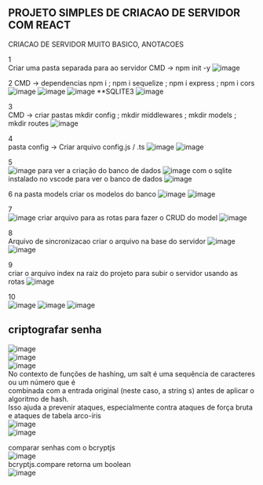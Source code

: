 ## PROJETO SIMPLES DE CRIACAO DE SERVIDOR COM REACT 


CRIACAO DE SERVIDOR MUITO BASICO, ANOTACOES

1 <br>
Criar uma pasta separada para ao servidor 
CMD -> npm init -y
![image](https://github.com/user-attachments/assets/5012576c-07f8-46e6-99dd-4995f712f64c)

2
CMD -> dependencias
npm i ; npm i sequelize ; npm i express ; npm i cors 
![image](https://github.com/user-attachments/assets/eb81bdc6-56cc-410d-882c-53884a8ab963)
![image](https://github.com/user-attachments/assets/cfaa08fc-0e84-4c02-ac87-80b1b6b6abbf)
![image](https://github.com/user-attachments/assets/151091b8-ff56-47c9-abe5-f36e9216af88)
**SQLITE3
![image](https://github.com/user-attachments/assets/9d2cf58a-182c-40d3-9bdc-c82670a57289)


3 <br>
CMD -> criar pastas
mkdir config ; mkdir middlewares ; mkdir models ; mkdir routes
![image](https://github.com/user-attachments/assets/0089793d-a4c2-45b3-b83c-108df8d7117b)

4 <br>
pasta config -> Criar arquivo config.js / .ts
![image](https://github.com/user-attachments/assets/4a27c0c1-30be-43af-b7a6-7a957b2dde2e)
![image](https://github.com/user-attachments/assets/26a62172-687d-4d51-8aa7-4af618285771)


5 <br>
![image](https://github.com/user-attachments/assets/f06b25bf-cea6-4e39-9641-d7607100f19e)
para ver a criação do banco de dados
![image](https://github.com/user-attachments/assets/e5424e97-d699-4565-8abb-eea6cbdce92c)
com o sqlite instalado no vscode para ver o banco de dados
![image](https://github.com/user-attachments/assets/a388fc20-3b77-46ac-8dc9-fc3d51bcfeed)

6
na pasta models criar os modelos do banco
![image](https://github.com/user-attachments/assets/cbba18ce-6dc9-48b9-ad80-68e9decb2ddf)
![image](https://github.com/user-attachments/assets/faed47b3-4b86-4f3c-b946-2fee2056a2a9)



7 <br>
![image](https://github.com/user-attachments/assets/33a7c8e0-4f2b-4da7-8f80-8a99db6face9)
criar arquivo para as rotas para fazer o CRUD do model
![image](https://github.com/user-attachments/assets/715f32ea-012a-45ea-92c3-f9d2024ef105)

8 <br>
Arquivo de sincronizacao
criar o arquivo na base do servidor 
![image](https://github.com/user-attachments/assets/0255c260-79dc-453b-af56-544f72bc06eb)
![image](https://github.com/user-attachments/assets/aa31c8b4-2dfa-409d-b3e9-61c5d83cfaee)


9 <br>
criar o arquivo index na raiz do projeto para subir o servidor usando as rotas
![image](https://github.com/user-attachments/assets/af7bee3b-9454-4eef-b097-1d140323cac0)

10 <br>
![image](https://github.com/user-attachments/assets/fca00ab0-5335-4291-85d7-80904cb887d2)
![image](https://github.com/user-attachments/assets/c0565d57-fbbc-4ce5-a2d3-5f81296c97b6)
![image](https://github.com/user-attachments/assets/a67c5aff-a7ef-40fe-95a3-341108c032cd)

## criptografar senha

![image](https://github.com/user-attachments/assets/6e2f6720-3c54-4387-96d4-ba905e2b302b) <br>
![image](https://github.com/user-attachments/assets/260ff701-f7c9-4693-80b7-9aa4452d9f85) <br>
![image](https://github.com/user-attachments/assets/e7707a66-f005-4928-ad24-ef80319af9c9) <br>
No contexto de funções de hashing, um salt é uma sequência de caracteres ou um número que é <br>
combinada com a entrada original (neste caso, a string s) antes de aplicar o algoritmo de hash.  <br>
Isso ajuda a prevenir ataques, especialmente contra ataques de força bruta e ataques de tabela arco-íris <br>
![image](https://github.com/user-attachments/assets/2f338168-877c-438c-86d1-e57551975b49) <br>
![image](https://github.com/user-attachments/assets/b7e70b71-0886-41b9-9e4f-fc514a4bb1b2) <br>

comparar senhas com o bcryptjs <br>
![image](https://github.com/user-attachments/assets/36b5bac1-137c-4f1d-9d4a-e63e21a4a965) <br>
bcryptjs.compare retorna um boolean <br>
![image](https://github.com/user-attachments/assets/34ade8db-0428-47de-b078-0566b0b45330) <br>
 




















